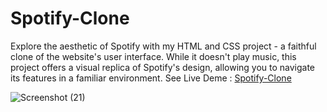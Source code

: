 # Spotify-Clone
Explore the aesthetic of Spotify with my HTML and CSS project - a faithful clone of the website's user interface. While it doesn't play music, this project offers a visual replica of Spotify's design, allowing you to navigate its features in a familiar environment.
See Live Deme : [Spotify-Clone](https://mohammad-amir-tech.github.io/Spotify-Clone/)



![Screenshot (21)](https://github.com/Mohammad-Amir-tech/Spotify-Clone/assets/143278584/9972e7a2-1f73-420c-8ae3-622757af402f)
